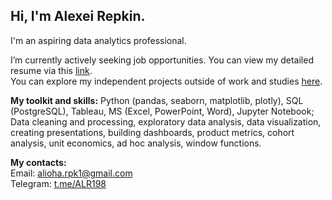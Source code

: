 ## Hi, I'm Alexei Repkin.
I'm an aspiring data analytics professional.

I’m currently actively seeking job opportunities. You can view my detailed resume via this [link](https://hh.ru/resume/8e56ed08ff0da50a350039ed1f466a3674454f).  
You can explore my independent projects outside of work and studies [here](https://nbviewer.org/github/AlekseiRep/-pet_projects/blob/main/pet_pr_hh.ipynb).

__My toolkit and skills:__
Python (pandas, seaborn, matplotlib, plotly), SQL (PostgreSQL), Tableau, MS (Excel, PowerPoint, Word), Jupyter Notebook;  
Data cleaning and processing, exploratory data analysis, data visualization, creating presentations, building dashboards, product metrics, cohort analysis, unit economics, ad hoc analysis, window functions.

__My contacts:__  
Email: alioha.rpk1@gmail.com  
Telegram: [t.me/ALR198](https://t.me/ALR198)

